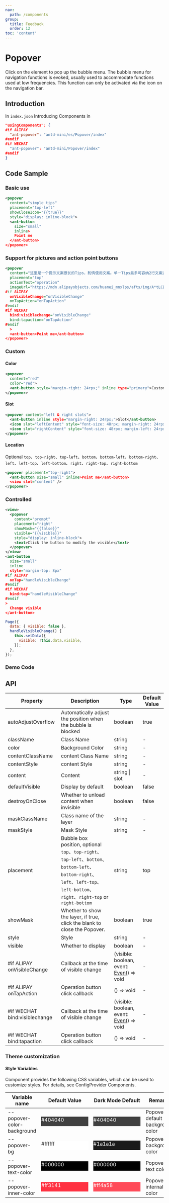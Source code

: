 ```yaml
---
nav:
  path: /components
group:
  title: Feedback
  order: 12
toc: 'content'
---
```


# Popover

Click on the element to pop up the bubble menu. The bubble menu for navigation functions is evoked, usually used to accommodate functions used at low frequencies. This function can only be activated via the icon on the navigation bar.

## Introduction

In `index.json` Introducing Components in

```json
"usingComponents": {
#if ALIPAY
  "ant-popover": "antd-mini/es/Popover/index"
#endif
#if WECHAT
  "ant-popover": "antd-mini/Popover/index"
#endif
}
```

## Code Sample

### Basic use

```xml
<popover
  content="simple tips"
  placement="top-left"
  showCloseIcon="{{true}}"
  style="display: inline-block">
  <ant-button
    size="small"
    inline>
    Point me
  </ant-button>
</popover>
```

### Support for pictures and action point buttons

```xml
<popover
  content="这里是一个提示文案很长的Tips，酌情使用文案。单一Tips最多可容纳2行文案这里是一个提示文案很长的Tips，酌情使用文案。单一Tips最多可容纳2行文案…"
  placement="top"
  actionText="operation"
  imageUrl="https://mdn.alipayobjects.com/huamei_mnxlps/afts/img/A*tLCBTqxataIAAAAAAAAAAAAADkqGAQ/original"
#if ALIPAY
  onVisibleChange="onVisibleChange"
  onTapAction="onTapAction"
#endif
#if WECHAT
  bind:visiblechange="onVisibleChange"
  bind:tapaction="onTapAction"
#endif
  >
  <ant-button>Point me</ant-button>
</popover>
```

### Custom

#### Color

```xml
<popover
  content="red"
  color="red">
  <ant-button style="margin-right: 24rpx;" inline type="primary">Custom Colors</ant-button>
</popover>
```

#### Slot

```xml
<popover content="left & right slots">
  <ant-button inline style="margin-right: 24rpx;">Slot</ant-button>
  <icon slot="leftContent" style="font-size: 48rpx; margin-right: 24rpx;" type="FaceRecognitionOutline" />
  <icon slot="rightContent" style="font-size: 48rpx; margin-left: 24rpx;" type="FaceRecognitionOutline" />
</popover>
```

#### Location

Optional `top`、`top-right`、`top-left`、`bottom`、`bottom-left`、`bottom-right`、`left`、`left-top`、`left-bottom`、`right`、`right-top`、`right-bottom`

```xml
<popover placement="top-right">
  <ant-button size="small" inline>Point me</ant-button>
  <view slot="content" />
</popover>
```

### Controlled

```xml
<view>
  <popover
    content="prompt"
    placement="right"
    showMask="{{false}}"
    visible="{{visible}}"
    style="display: inline-block">
    <text>Click the button to modify the visible</text>
  </popover>
</view>
<ant-button
  size="small"
  inline
  style="margin-top: 8px"
#if ALIPAY
  onTap="handleVisibleChange"
#endif
#if WECHAT
  bind:tap="handleVisibleChange"
#endif
>
  Change visible
</ant-button>
```

```js
Page({
  data: { visible: false },
  handleVisibleChange() {
    this.setData({
      visible: !this.data.visible,
    });
  },
});
```

### Demo Code

<code src='../../demo/pages/Popover/index' noChangeButton></code>

## API

| Property                          | Description                                                                                                                                                                | Type                                                                                                | Default Value |
| ----------------------------- | ------------------------------------------------------------------------------------------------------------------------------------------------------------------- | --------------------------------------------------------------------------------------------------- | ------ |
| autoAdjustOverflow            | Automatically adjust the position when the bubble is blocked                                                                                                                                          | boolean                                                                                             | true   |
| className                     | Class Name                                                                                                                                                                | string                                                                                              | -      |
| color                         | Background Color                                                                                                                                                            | string                                                                                              | -      |
| contentClassName              | content Class Name                                                                                                                                                        | string                                                                                              | -      |
| contentStyle                  | content Style                                                                                                                                                        | string                                                                                              | -      |
| content                       | Content                                                                                                                                                                | string \| slot                                                                                      | -      |
| defaultVisible                | Display by default                                                                                                                                                        | boolean                                                                                             | false  |
| destroyOnClose                | Whether to unload content when invisible                                                                                                                                                | boolean                                                                                             | false  |
| maskClassName                 | Class name of the layer                                                                                                                                                          | string                                                                                              | -      |
| maskStyle                     | Mask Style                                                                                                                                                          | string                                                                                              | -      |
| placement                     | Bubble box position, optional `top`、`top-right`、`top-left`、`bottom`、`bottom-left`、`bottom-right`、`left`、`left-top`、`left-bottom`、`right`、`right-top` or `right-bottom` | string                                                                                              | top    |
| showMask                      | Whether to show the layer, if true, click the blank to close the Popover.                                                                                                                    | boolean                                                                                             | true   |
| style                         | Style                                                                                                                                                                | string                                                                                              | -      |
| visible                       | Whether to display                                                                                                                                                            | boolean                                                                                             | -      |
| #if ALIPAY onVisibleChange    | Callback at the time of visible change                                                                                                                                                | (visible: boolean, event: [Event](https://opendocs.alipay.com/mini/framework/event-object)) => void | -      |
| #if ALIPAY onTapAction        | Operation button click callback                                                                                                                                                    | () => void                                                                                          | -      |
| #if WECHAT bind:visiblechange | Callback at the time of visible change                                                                                                                                                | (visible: boolean, event: [Event](https://opendocs.alipay.com/mini/framework/event-object)) => void | -      |
| #if WECHAT bind:tapaction     | Operation button click callback                                                                                                                                                    | () => void                                                                                          | -      |

### Theme customization

#### Style Variables

Component provides the following CSS variables, which can be used to customize styles. For details, see ConfigProvider Components.

| Variable name                     | Default Value                                                                                            | Dark Mode Default                                                                                    | Remarks             |
| -------------------------- | ------------------------------------------------------------------------------------------------- | ------------------------------------------------------------------------------------------------- | ---------------- |
| --popover-color-background | <div style="width: 150px; height: 30px; background-color: #404040; color: #ffffff;">#404040</div> | <div style="width: 150px; height: 30px; background-color: #404040; color: #ffffff;">#404040</div> | Popover default background color |
| --popover-bg               | <div style="width: 150px; height: 30px; background-color: #ffffff; color: #333333;">#ffffff</div> | <div style="width: 150px; height: 30px; background-color: #1a1a1a; color: #ffffff;">#1a1a1a</div> | Popover background color |
| --popover-text-color       | <div style="width: 150px; height: 30px; background-color: #000000; color: #ffffff;">#000000</div> | <div style="width: 150px; height: 30px; background-color: #000000; color: #ffffff;">#000000</div> | Popover text color |
| --popover-inner-color      | <div style="width: 150px; height: 30px; background-color: #ff3141; color: #ffffff;">#ff3141</div> | <div style="width: 150px; height: 30px; background-color: #ff4a58; color: #ffffff;">#ff4a58</div> | Popover internal color |

